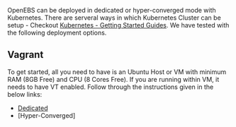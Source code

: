 OpenEBS can be deployed in dedicated or hyper-converged mode with Kubernetes. There are serveral ways in which Kubernetes Cluster can be setup - Checkout [Kubernetes - Getting Started Guides](https://kubernetes.io/docs/getting-started-guides/). We have tested with the following deployment options. 

## Vagrant

To get started, all you need to have is an Ubuntu Host or VM with minimum RAM (8GB Free) and CPU (8 Cores Free). If you are running within VM, it needs to have VT enabled. Follow through the instructions given in the below links:

- [Dedicated](../dedicated/tutorial-ubuntu1604-vagrant.md)
- [Hyper-Converged]



